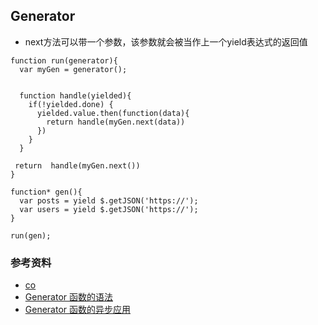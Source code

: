 ## Generator

* next方法可以带一个参数，该参数就会被当作上一个yield表达式的返回值

```
function run(generator){
  var myGen = generator();


  function handle(yielded){
    if(!yielded.done) {
      yielded.value.then(function(data){
        return handle(myGen.next(data))
      })
    }
  }

 return  handle(myGen.next())
}

function* gen(){
  var posts = yield $.getJSON('https://');
  var users = yield $.getJSON('https://');
}

run(gen);
```


### 参考资料

* [co](https://github.com/tj/co)
* [Generator 函数的语法](http://es6.ruanyifeng.com/#docs/generator)
* [Generator 函数的异步应用](http://es6.ruanyifeng.com/#docs/generator-async)
